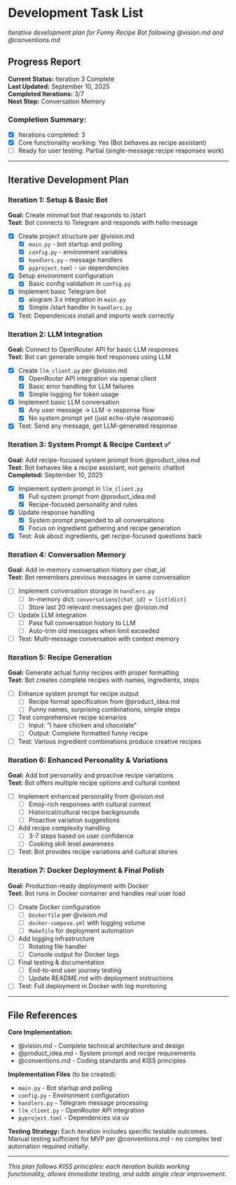 # Development Task List

*Iterative development plan for Funny Recipe Bot following @vision.md and @conventions.md*

## Progress Report

**Current Status:** Iteration 3 Complete  
**Last Updated:** September 10, 2025  
**Completed Iterations:** 3/7  
**Next Step:** Conversation Memory  

### Completion Summary:
- [x] Iterations completed: 3
- [x] Core functionality working: Yes (Bot behaves as recipe assistant)
- [ ] Ready for user testing: Partial (single-message recipe responses work)

---

## Iterative Development Plan

### Iteration 1: Setup & Basic Bot
**Goal:** Create minimal bot that responds to /start  
**Test:** Bot connects to Telegram and responds with hello message

- [x] Create project structure per @vision.md
  - [x] `main.py` - bot startup and polling
  - [x] `config.py` - environment variables
  - [x] `handlers.py` - message handlers
  - [x] `pyproject.toml` - uv dependencies
- [x] Setup environment configuration
  - [x] Basic config validation in `config.py`
- [x] Implement basic Telegram bot
  - [x] aiogram 3.x integration in `main.py`
  - [x] Simple /start handler in `handlers.py`
- [x] Test: Dependencies install and imports work correctly

### Iteration 2: LLM Integration
**Goal:** Connect to OpenRouter API for basic LLM responses  
**Test:** Bot can generate simple text responses using LLM

- [x] Create `llm_client.py` per @vision.md
  - [x] OpenRouter API integration via openai client
  - [x] Basic error handling for LLM failures
  - [x] Simple logging for token usage
- [x] Implement basic LLM conversation
  - [x] Any user message → LLM → response flow
  - [x] No system prompt yet (just echo-style responses)
- [x] Test: Send any message, get LLM-generated response

### Iteration 3: System Prompt & Recipe Context ✅
**Goal:** Add recipe-focused system prompt from @product_idea.md  
**Test:** Bot behaves like a recipe assistant, not generic chatbot  
**Completed:** September 10, 2025

- [x] Implement system prompt in `llm_client.py`
  - [x] Full system prompt from @product_idea.md
  - [x] Recipe-focused personality and rules
- [x] Update response handling
  - [x] System prompt prepended to all conversations
  - [x] Focus on ingredient gathering and recipe generation
- [x] Test: Ask about ingredients, get recipe-focused questions back

### Iteration 4: Conversation Memory
**Goal:** Add in-memory conversation history per chat_id  
**Test:** Bot remembers previous messages in same conversation

- [ ] Implement conversation storage in `handlers.py`
  - [ ] In-memory dict: `conversations[chat_id] = list[dict]`
  - [ ] Store last 20 relevant messages per @vision.md
- [ ] Update LLM integration
  - [ ] Pass full conversation history to LLM
  - [ ] Auto-trim old messages when limit exceeded
- [ ] Test: Multi-message conversation with context memory

### Iteration 5: Recipe Generation
**Goal:** Generate actual funny recipes with proper formatting  
**Test:** Bot creates complete recipes with names, ingredients, steps

- [ ] Enhance system prompt for recipe output
  - [ ] Recipe format specification from @product_idea.md
  - [ ] Funny names, surprising combinations, simple steps
- [ ] Test comprehensive recipe scenarios
  - [ ] Input: "I have chicken and chocolate"
  - [ ] Output: Complete formatted funny recipe
- [ ] Test: Various ingredient combinations produce creative recipes

### Iteration 6: Enhanced Personality & Variations
**Goal:** Add bot personality and proactive recipe variations  
**Test:** Bot offers multiple recipe options and cultural context

- [ ] Implement enhanced personality from @vision.md
  - [ ] Emoji-rich responses with cultural context
  - [ ] Historical/cultural recipe backgrounds
  - [ ] Proactive variation suggestions
- [ ] Add recipe complexity handling
  - [ ] 3-7 steps based on user confidence
  - [ ] Cooking skill level awareness
- [ ] Test: Bot provides recipe variations and cultural stories

### Iteration 7: Docker Deployment & Final Polish
**Goal:** Production-ready deployment with Docker  
**Test:** Bot runs in Docker container and handles real user load

- [ ] Create Docker configuration
  - [ ] `Dockerfile` per @vision.md
  - [ ] `docker-compose.yml` with logging volume
  - [ ] `Makefile` for deployment automation
- [ ] Add logging infrastructure
  - [ ] Rotating file handler
  - [ ] Console output for Docker logs
- [ ] Final testing & documentation
  - [ ] End-to-end user journey testing
  - [ ] Update README.md with deployment instructions
- [ ] Test: Full deployment in Docker with log monitoring

---

## File References

**Core Implementation:**
- @vision.md - Complete technical architecture and design
- @product_idea.md - System prompt and recipe requirements  
- @conventions.md - Coding standards and KISS principles

**Implementation Files** (to be created):
- `main.py` - Bot startup and polling
- `config.py` - Environment configuration  
- `handlers.py` - Telegram message processing
- `llm_client.py` - OpenRouter API integration
- `pyproject.toml` - Dependencies via uv

**Testing Strategy:**
Each iteration includes specific testable outcomes. Manual testing sufficient for MVP per @conventions.md - no complex test automation required initially.

---

*This plan follows KISS principles: each iteration builds working functionality, allows immediate testing, and adds single clear improvement.*
